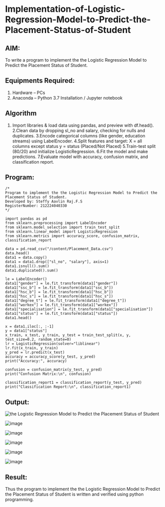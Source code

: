 # Implementation-of-Logistic-Regression-Model-to-Predict-the-Placement-Status-of-Student

## AIM:
To write a program to implement the the Logistic Regression Model to Predict the Placement Status of Student.

## Equipments Required:
1. Hardware – PCs
2. Anaconda – Python 3.7 Installation / Jupyter notebook

## Algorithm
1. Import libraries & load data using pandas, and preview with df.head().
2.Clean data by dropping sl_no and salary, checking for nulls and duplicates.
3.Encode categorical columns (like gender, education streams) using LabelEncoder.
4.Split features and target: X = all columns except status y = status (Placed/Not Placed)
5.Train-test split (80/20) and initialize LogisticRegression.
6.Fit the model and make predictions.
7.Evaluate model with accuracy, confusion matrix, and classification report.
 

## Program:
```
/*
Program to implement the the Logistic Regression Model to Predict the Placement Status of Student.
Developed by: Steffy Aavlin Raj.F.S
RegisterNumber: 212224040330
*/
```
```
import pandas as pd
from sklearn.preprocessing import LabelEncoder
from sklearn.model_selection import train_test_split
from sklearn.linear_model import LogisticRegression
from sklearn.metrics import accuracy_score, confusion_matrix, classification_report

data = pd.read_csv("/content/Placement_Data.csv")
data.head()
data1 = data.copy()
data1 = data1.drop(["sl_no", "salary"], axis=1)
data1.isnull().sum()
data1.duplicated().sum()

le = LabelEncoder()
data1["gender"] = le.fit_transform(data1["gender"])
data1["ssc_b"] = le.fit_transform(data1["ssc_b"])
data1["hsc_b"] = le.fit_transform(data1["hsc_b"])
data1["hsc_s"] = le.fit_transform(data1["hsc_s"])
data1["degree_t"] = le.fit_transform(data1["degree_t"])
data1["workex"] = le.fit_transform(data1["workex"])
data1["specialisation"] = le.fit_transform(data1["specialisation"])
data1["status"] = le.fit_transform(data1["status"])
data1.head()

x = data1.iloc[:, :-1]
y = data1["status"]
x_train, x_test, y_train, y_test = train_test_split(x, y, test_size=0.2, random_state=0)
lr = LogisticRegression(solver="liblinear")
lr.fit(x_train, y_train)
y_pred = lr.predict(x_test)
accuracy = accuracy_score(y_test, y_pred)
print("Accuracy:", accuracy)

confusion = confusion_matrix(y_test, y_pred)
print("Confusion Matrix:\n", confusion)

classification_report1 = classification_report(y_test, y_pred)
print("Classification Report:\n", classification_report1)
```
## Output:
![the Logistic Regression Model to Predict the Placement Status of Student](sam.png)

![image](https://github.com/user-attachments/assets/5b355d8a-e25c-48ce-b894-8eecbf0f3f8e)

![image](https://github.com/user-attachments/assets/dadc1af6-f0fa-4090-9a7f-180874ea9922)

![image](https://github.com/user-attachments/assets/ca4dcdad-314c-4427-8c69-6c05c739cdc7)

![image](https://github.com/user-attachments/assets/27fd5347-d1af-40d0-bdba-f1bd02ce3470)

![image](https://github.com/user-attachments/assets/f86503aa-7cd1-45b2-b7bd-8bbf950789eb)

## Result:
Thus the program to implement the the Logistic Regression Model to Predict the Placement Status of Student is written and verified using python programming.
